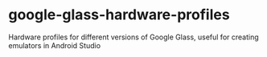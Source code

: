 # google-glass-hardware-profiles
Hardware profiles for different versions of Google Glass, useful for creating emulators in Android Studio
